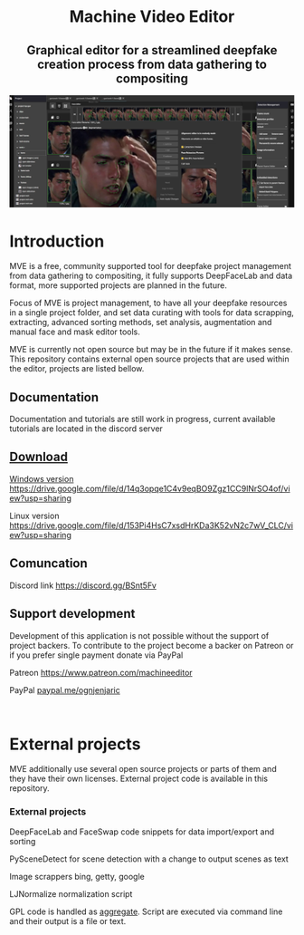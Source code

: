 
<h1 align="center">
  Machine Video Editor
</h1>

<h2 align="center">
  Graphical editor for a streamlined deepfake creation process from data gathering to compositing
</h2>

<p align="center">
<img src = "images/preview-face-editor.jpg"></img>
</p>

# Introduction

<p>
MVE is a free, community supported tool for deepfake project management from data gathering to compositing, it fully supports DeepFaceLab and data format, more supported projects are planned in the future.</p>

<p>
Focus of MVE is project management, to have all your deepfake resources in a single project folder, and set data curating with tools for data scrapping, extracting, advanced sorting methods, set analysis, augmentation and manual face and mask editor tools.
</p>

<p>
MVE is currently not open source but may be in the future if it makes sense. This repository contains external open source projects that are used within the editor, projects are listed bellow.
</p>


## Documentation

<p>Documentation and tutorials are still work in progress, current available tutorials are located in the discord server <a href="https://discord.gg/KBQB8x9K5c"https://discord.gg/KBQB8x9K5c</a></p>

## Download

<p>Windows version <a href="https://drive.google.com/file/d/14q3opqe1C4v9eqBO9Zgz1CC9lNrSO4of/view?usp=sharing">https://drive.google.com/file/d/14q3opqe1C4v9eqBO9Zgz1CC9lNrSO4of/view?usp=sharing</a></p>
<p>Linux version <a href="https://drive.google.com/file/d/153Pi4HsC7xsdHrKDa3K52vN2c7wV_CLC/view?usp=sharing"> https://drive.google.com/file/d/153Pi4HsC7xsdHrKDa3K52vN2c7wV_CLC/view?usp=sharing</a></p>

## Comuncation

<p>Discord link <a href="https://discord.gg/BSnt5Fv">https://discord.gg/BSnt5Fv</a></p>

## Support development

<p>Development of this application is not possible without the support of project backers. To contribute to the project become a backer on Patreon or if you prefer single payment donate via PayPal</p>

<p>Patreon <a href="https://www.patreon.com/machineeditor">https://www.patreon.com/machineeditor</a></p>

<p>PayPal <a href="https://www.paypal.me/ognjenjaric">paypal.me/ognjenjaric</a> </p>

<br />

# External projects

<p>MVE additionally use several open source projects or parts of them and they have their own licenses. External project code is available in this repository.</p>

### External projects
<p>DeepFaceLab and FaceSwap code snippets for data import/export and sorting</p>
<p>PySceneDetect for scene detection with a change to output scenes as text</p>
<p>Image scrappers bing, getty, google</p>
<p>LJNormalize normalization script</p>

<p>GPL code is handled as <a href="https://www.gnu.org/licenses/gpl-faq.en.html#MereAggregation">aggregate</a>. Script are executed via command line and their output is a file or text.</p>

